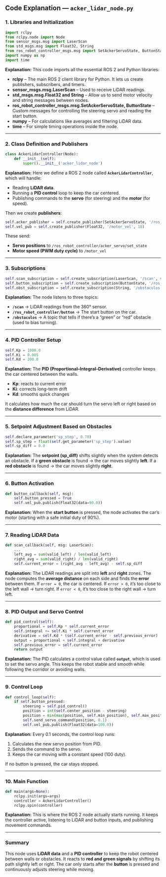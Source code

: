 ## Code Explanation — `acker_lidar_node.py`

### 1. Libraries and Initialization

```python
import rclpy
from rclpy.node import Node
from sensor_msgs.msg import LaserScan
from std_msgs.msg import Float32, String
from ros_robot_controller_msgs.msg import SetAckerServoState, ButtonState
import numpy as np
import time
```

**Explanation:**
This code imports all the essential ROS 2 and Python libraries:

* **rclpy** – The main ROS 2 client library for Python. It lets us create publishers, subscribers, and timers.
* **sensor_msgs.msg.LaserScan** – Used to receive LiDAR readings.
* **std_msgs.msg.Float32 and String** – Allow us to send motor velocity and string messages between nodes.
* **ros_robot_controller_msgs.msg.SetAckerServoState, ButtonState** – Custom messages for controlling the steering servo and reading the start button.
* **numpy** – For calculations like averages and filtering LiDAR data.
* **time** – For simple timing operations inside the node.

---

### 2. Class Definition and Publishers

```python
class AckerLidarController(Node):
    def __init__(self):
        super().__init__('acker_lidar_node')
```

**Explanation:**
Here we define a ROS 2 node called **`AckerLidarController`**, which will handle:

* Reading **LiDAR data**.
* Running a **PID control** loop to keep the car centered.
* Publishing commands to the **servo** (for steering) and the **motor** (for speed).

Then we create **publishers**:

```python
self.acker_publisher = self.create_publisher(SetAckerServoState, '/ros_robot_controller/acker_servo/set_state', 10)
self.vel_pub = self.create_publisher(Float32, '/motor_vel', 10)
```

These send:

* **Servo positions** to `/ros_robot_controller/acker_servo/set_state`
* **Motor speed (PWM duty cycle)** to `/motor_vel`

---

### 3. Subscriptions

```python
self.scan_subscription = self.create_subscription(LaserScan, '/scan', self.scan_callback, 10)
self.button_subscription = self.create_subscription(ButtonState, '/ros_robot_controller/button', self.button_callback, 10)
self.obst_subscription = self.create_subscription(String, '/obstaculos', self.obst_callback, 10)
```

**Explanation:**
The node listens to three topics:

* **`/scan`** → LiDAR readings from the 360° sensor.
* **`/ros_robot_controller/button`** → The start button on the car.
* **`/obstaculos`** → A topic that tells if there’s a “green” or “red” obstacle (used to bias turning).

---

### 4. PID Controller Setup

```python
self.Kp = 1000.0
self.Ki = 0.005
self.Kd = 200.0
```

**Explanation:**
The **PID (Proportional–Integral–Derivative)** controller keeps the car centered between the walls.

* **Kp**: reacts to current error
* **Ki**: corrects long-term drift
* **Kd**: smooths quick changes

It calculates how much the car should turn the servo left or right based on the **distance difference** from LiDAR.

---

### 5. Setpoint Adjustment Based on Obstacles

```python
self.declare_parameter('sp_step', 0.70)
self.sp_step = float(self.get_parameter('sp_step').value)
self.sp_diff = 0.0
```

**Explanation:**
The **setpoint (sp_diff)** shifts slightly when the system detects an obstacle.
If a **green obstacle** is found → the car moves slightly **left**.
If a **red obstacle** is found → the car moves slightly **right**.

---

### 6. Button Activation

```python
def button_callback(self, msg):
    self.button_pressed = True
    self.vel_pub.publish(Float32(data=90.0))
```

**Explanation:**
When the **start button** is pressed, the node activates the car’s motor (starting with a safe initial duty of 90%).

---

### 7. Reading LiDAR Data

```python
def scan_callback(self, msg: LaserScan):
    ...
    left_avg = sum(valid_left) / len(valid_left)
    right_avg = sum(valid_right) / len(valid_right)
    self.current_error = (right_avg - left_avg) - self.sp_diff
```

**Explanation:**
The LiDAR readings are split into **left** and **right** zones.
The node computes the **average distance** on each side and finds the **error** between them.
If `error = 0`, the car is centered.
If `error > 0`, it’s too close to the left wall → turn right.
If `error < 0`, it’s too close to the right wall → turn left.

---

### 8. PID Output and Servo Control

```python
def pid_control(self):
    proportional = self.Kp * self.current_error
    self.integral += self.Ki * self.current_error
    derivative = self.Kd * (self.current_error - self.previous_error)
    output = proportional + self.integral + derivative
    self.previous_error = self.current_error
    return output
```

**Explanation:**
The PID calculates a control value called **`output`**, which is used to set the servo angle.
This keeps the robot stable and smooth while following the corridor or avoiding walls.

---

### 9. Control Loop

```python
def control_loop(self):
    if self.button_pressed:
        steering = self.pid_control()
        position = int(self.center_position - steering)
        position = min(max(position, self.min_position), self.max_position)
        self.send_servo_command(position, 0.1)
        self.vel_pub.publish(Float32(data=100.0))
```

**Explanation:**
Every 0.1 seconds, the control loop runs:

1. Calculates the new servo position from PID.
2. Sends the command to the servo.
3. Keeps the car moving with a constant speed (100 duty).

If no button is pressed, the car stays stopped.

---

### 10. Main Function

```python
def main(args=None):
    rclpy.init(args=args)
    controller = AckerLidarController()
    rclpy.spin(controller)
```

**Explanation:**
This is where the ROS 2 node actually starts running.
It keeps the controller active, listening to LiDAR and button inputs, and publishing movement commands.

---

### **Summary**

This node uses **LiDAR data** and a **PID controller** to keep the robot centered between walls or obstacles.
It reacts to **red and green signals** by shifting its path slightly left or right.
The car only starts after the **button** is pressed and continuously adjusts steering while moving.
